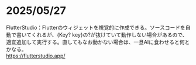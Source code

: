 # 2025/05/27
FlutterStudio：Flutterのウィジェットを視覚的に作成できる。ソースコードを自動で書いてくれるが、{Key? key}の?が抜けていて動作しない場合があるので、適宜追加して実行する。直してもなお動かない場合は、一旦AIに食わせると何とかなる。  
https://flutterstudio.app/  
